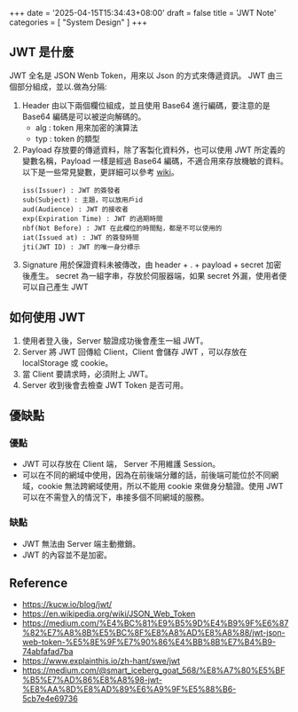 +++
date = '2025-04-15T15:34:43+08:00'
draft = false
title = 'JWT Note'
categories = [
  "System Design"
]
+++

## JWT 是什麼
JWT 全名是 JSON Wenb Token，用來以 Json 的方式來傳遞資訊。
JWT 由三個部分組成，並以.做為分隔:

1. Header
  由以下兩個欄位組成，並且使用 Base64 進行編碼，要注意的是 Base64 編碼是可以被逆向解碼的。
     * alg : token 用來加密的演算法
     * typ : token 的類型
2. Payload
   存放要的傳遞資料，除了客製化資料外，也可以使用 JWT 所定義的變數名稱，Payload 一樣是經過 Base64 編碼，不適合用來存放機敏的資料。
   以下是一些常見變數，更詳細可以參考 [wiki](https://en.wikipedia.org/wiki/JSON_Web_Token)。
   ```
   iss(Issuer) : JWT 的簽發者
   sub(Subject) : 主題，可以放用戶id
   aud(Audience) : JWT 的接收者
   exp(Expiration Time) : JWT 的過期時間
   nbf(Not Before) : JWT 在此欄位的時間點，都是不可以使用的
   iat(Issued at) : JWT 的簽發時間
   jti(JWT ID) : JWT 的唯一身分標示
   ```
3. Signature
    用於保證資料未被傳改，由 header + . + payload + secret 加密後產生。
    secret 為一組字串，存放於伺服器端，如果 secret 外漏，使用者便可以自己產生 JWT

## 如何使用 JWT
1. 使用者登入後，Server 驗證成功後會產生一組 JWT。
2. Server 將 JWT 回傳給 Client，Client 會儲存 JWT ，可以存放在 localStorage 或 cookie。
3. 當 Client 要請求時，必須附上 JWT。
4. Server 收到後會去檢查 JWT Token 是否可用。

## 優缺點
### 優點
* JWT 可以存放在 Client 端， Server 不用維護 Session。
* 可以在不同的網域中使用，因為在前後端分離的話，前後端可能位於不同網域，cookie 無法跨網域使用，所以不能用 cookie 來做身分驗證。使用 JWT 可以在不需登入的情況下，串接多個不同網域的服務。

### 缺點
* JWT 無法由 Server 端主動撤銷。
* JWT 的內容並不是加密。

## Reference  
- https://kucw.io/blog/jwt/
- https://en.wikipedia.org/wiki/JSON_Web_Token
- https://medium.com/%E4%BC%81%E9%B5%9D%E4%B9%9F%E6%87%82%E7%A8%8B%E5%BC%8F%E8%A8%AD%E8%A8%88/jwt-json-web-token-%E5%8E%9F%E7%90%86%E4%BB%8B%E7%B4%B9-74abfafad7ba
- https://www.explainthis.io/zh-hant/swe/jwt
- https://medium.com/@smart_iceberg_goat_568/%E8%A7%80%E5%BF%B5%E7%AD%86%E8%A8%98-jwt-%E8%AA%8D%E8%AD%89%E6%A9%9F%E5%88%B6-5cb7e4e69736